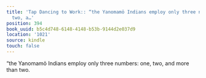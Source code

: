 ```yaml
---
title: 'Tap Dancing to Work:: “the Yanomamö Indians employ only three numbers: one,
  two, a…'
position: 394
book_uuid: b5c4d748-6148-4148-b53b-9144d2e037d9
location: '1021'
source: kindle
touch: false
---
```


“the Yanomamö Indians employ only three numbers: one, two, and more than two.
